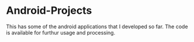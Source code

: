 # Android-Projects
This has some of the android applications that I developed so far.
The code is available for furthur usage and processing.
